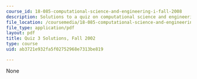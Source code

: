 ```yaml
---
course_id: 18-085-computational-science-and-engineering-i-fall-2008
description: Solutions to a quiz on computational science and engineering.
file_location: /coursemedia/18-085-computational-science-and-engineering-i-fall-2008/ab3721e932fa5f02752968e7313be819_f02q3sol.pdf
file_type: application/pdf
layout: pdf
title: Quiz 3 Solutions, Fall 2002
type: course
uid: ab3721e932fa5f02752968e7313be819

---
```

None